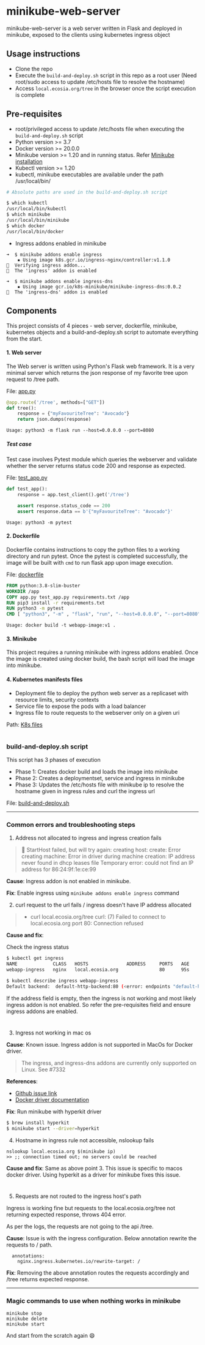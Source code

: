 # minikube-web-server

minikube-web-server is a web server written in Flask and deployed in minikube, exposed to the clients using kubernetes ingress object


## Usage instructions

- Clone the repo
- Execute the `build-and-deploy.sh` script in this repo as a root user (Need root/sudo access to update /etc/hosts file to resolve the hostname)
- Access `local.ecosia.org/tree` in the browser once the script execution is complete

## Pre-requisites
- root/privileged access to update /etc/hosts file when executing the `build-and-deploy.sh` script
- Python version >= 3.7
- Docker version >= 20.0.0
- Minikube version >= 1.20 and in running status. Refer [Minikube installation](https://minikube.sigs.k8s.io/docs/start/)
- Kubectl version >= 1.20
- kubectl, minikube executables are available under the path /usr/local/bin/
```bash
# Absolute paths are used in the build-and-deploy.sh script

$ which kubectl
/usr/local/bin/kubectl
$ which minikube
/usr/local/bin/minikube
$ which docker
/usr/local/bin/docker

```
- Ingress addons enabled in minikube
```
➜  $ minikube addons enable ingress
    ▪ Using image k8s.gcr.io/ingress-nginx/controller:v1.1.0
🔎  Verifying ingress addon...
🌟  The 'ingress' addon is enabled

➜  $ minikube addons enable ingress-dns
    ▪ Using image gcr.io/k8s-minikube/minikube-ingress-dns:0.0.2
🌟  The 'ingress-dns' addon is enabled
```



## Components
This project consists of 4 pieces - web server, dockerfile, minikube, kubernetes objects and a build-and-deploy.sh script to automate everything from the start.

#### 1. Web server
The Web server is written using Python's Flask web framework. It is a very minimal server which returns the json response of my favorite tree upon request to /tree path.

File: [app.py](https://github.com/kannan-ak/minikube-web-server/blob/main/app.py)


```python
@app.route('/tree', methods=["GET"])
def tree():
    response = {"myFavouriteTree": "Avocado"}
    return json.dumps(response)
```
`Usage: python3 -m flask run --host=0.0.0.0 --port=8080`

##### Test case

Test case involves Pytest module which queries the webserver and validate whether the server returns status code 200 and response as expected.

File: [test_app.py](https://github.com/kannan-ak/minikube-web-server/blob/main/test_app.py)

```python
def test_app():
    response = app.test_client().get('/tree')

    assert response.status_code == 200
    assert response.data == b'{"myFavouriteTree": "Avocado"}'
```

`Usage: python3 -m pytest`


#### 2. Dockerfile
Dockerfile contains instructions to copy the python files to a working directory and run pytest. Once the pytest is completed successfully, the image will be built with `cmd` to run flask app upon image execution.

File: [dockerfile](https://github.com/kannan-ak/minikube-web-server/blob/main/dockerfile)
```dockerfile
FROM python:3.8-slim-buster
WORKDIR /app
COPY app.py test_app.py requirements.txt /app
RUN pip3 install -r requirements.txt
RUN python3 -m pytest
CMD [ "python3", "-m" , "flask", "run", "--host=0.0.0.0", "--port=8080"]
```
`Usage: docker build -t webapp-image:v1 .`

#### 3. Minikube
This project requires a running minikube with ingress addons enabled. Once the image is created using docker build, the bash script will load the image into minikube.


#### 4. Kubernetes manifests files

- Deployment file to deploy the python web server as a replicaset with resource limits, security contexts
- Service file to expose the pods with a load balancer
- Ingress file to route requests to the webserver only on a given uri

Path: [K8s files](https://github.com/kannan-ak/minikube-web-server/tree/main/k8-manifests)

#

### build-and-deploy.sh script
This script has 3 phases of execution
- Phase 1: Creates docker build and loads the image into minikube
- Phase 2: Creates a deploymentset, service and ingress in minikube
- Phase 3: Updates the /etc/hosts file with minikube ip to resolve the hostname given in ingress rules
          and curl the ingress url

File: [build-and-deploy.sh](https://github.com/kannan-ak/minikube-web-server/blob/main/build-and-deploy.sh)

---

### Common errors and troubleshooting steps

1. Address not allocated to ingress and ingress creation fails
> 🤦 StartHost failed, but will try again: creating host: create: Error creating machine: Error in driver during machine creation: IP address never found in dhcp leases file Temporary error: could not find an IP address for 86:24:9f:1e:ce:99

**Cause**: Ingress addon is not enabled in minikube. 

**Fix**: Enable ingress using `minikube addons enable ingress` command



2. curl request to the url fails / ingress doesn't have IP address allocated 

> + curl local.ecosia.org/tree
> curl: (7) Failed to connect to local.ecosia.org port 80: Connection refused

**Cause and fix**: 

Check the ingress status

```bash
$ kubectl get ingress
NAME             CLASS   HOSTS              ADDRESS     PORTS   AGE
webapp-ingress   nginx   local.ecosia.org      			80      95s

$ kubectl describe ingress webapp-ingress
Default backend:  default-http-backend:80 (<error: endpoints "default-http-backend" not found>)

```

If the address field is empty, then the ingress is not working and most likely ingress addon is not enabled.
So refer the pre-requisites field and ensure ingress addons are enabled.


#

3. Ingress not working in mac os

**Cause**: Known issue. Ingress addon is not supported in MacOs for Docker driver. 

> The ingress, and ingress-dns addons are currently only supported on Linux. See #7332


**References**: 
- [Github issue link](https://github.com/kubernetes/minikube/issues/7332)
- [Docker driver documentation](https://github.com/kubernetes/minikube/issues/7332)

**Fix**: Run minikube with hyperkit driver 

```bash
$ brew install hyperkit
$ minikube start --driver=hyperkit
```

4. Hostname in ingress rule not accessible, nslookup fails
```
nslookup local.ecosia.org $(minikube ip)
>> ;; connection timed out; no servers could be reached
```
**Cause and fix**: Same as above point 3. This issue is specific to macos docker driver. Using hyperkit as a driver for minikube fixes this issue.

#
5. Requests are not routed to the ingress host's path

Ingress is working fine but requests to the local.ecosia.org/tree not returning expected response, throws 404 error.

As per the logs, the requests are not going to the api /tree. 

**Cause**: 
Issue is with the ingress configuration. 
Below annotation rewrite the requests to / path.
```
  annotations:
    nginx.ingress.kubernetes.io/rewrite-target: /
```
**Fix**: 
Removing the above annotation routes the requests accordingly and /tree returns expected response.

---
### Magic commands to use when nothing works in minikube
```
minikube stop 
minikube delete
minikube start
```
And start from the scratch again 😄 
